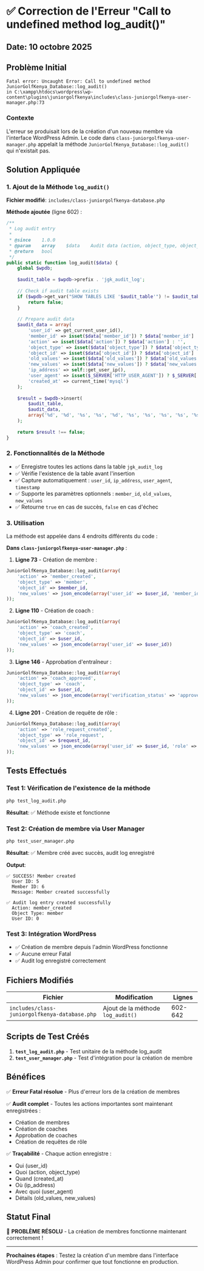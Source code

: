 # ✅ Correction de l'Erreur "Call to undefined method log_audit()"

## Date: 10 octobre 2025

## Problème Initial

```
Fatal error: Uncaught Error: Call to undefined method JuniorGolfKenya_Database::log_audit() 
in C:\xampp\htdocs\wordpress\wp-content\plugins\juniorgolfkenya\includes\class-juniorgolfkenya-user-manager.php:73
```

### Contexte
L'erreur se produisait lors de la création d'un nouveau membre via l'interface WordPress Admin. Le code dans `class-juniorgolfkenya-user-manager.php` appelait la méthode `JuniorGolfKenya_Database::log_audit()` qui n'existait pas.

## Solution Appliquée

### 1. Ajout de la Méthode `log_audit()`

**Fichier modifié**: `includes/class-juniorgolfkenya-database.php`

**Méthode ajoutée** (ligne 602) :

```php
/**
 * Log audit entry
 *
 * @since    1.0.0
 * @param    array    $data    Audit data (action, object_type, object_id, old_values, new_values)
 * @return   bool
 */
public static function log_audit($data) {
    global $wpdb;
    
    $audit_table = $wpdb->prefix . 'jgk_audit_log';
    
    // Check if audit table exists
    if ($wpdb->get_var("SHOW TABLES LIKE '$audit_table'") != $audit_table) {
        return false;
    }
    
    // Prepare audit data
    $audit_data = array(
        'user_id' => get_current_user_id(),
        'member_id' => isset($data['member_id']) ? $data['member_id'] : null,
        'action' => isset($data['action']) ? $data['action'] : '',
        'object_type' => isset($data['object_type']) ? $data['object_type'] : '',
        'object_id' => isset($data['object_id']) ? $data['object_id'] : 0,
        'old_values' => isset($data['old_values']) ? $data['old_values'] : null,
        'new_values' => isset($data['new_values']) ? $data['new_values'] : null,
        'ip_address' => self::get_user_ip(),
        'user_agent' => isset($_SERVER['HTTP_USER_AGENT']) ? $_SERVER['HTTP_USER_AGENT'] : '',
        'created_at' => current_time('mysql')
    );
    
    $result = $wpdb->insert(
        $audit_table,
        $audit_data,
        array('%d', '%d', '%s', '%s', '%d', '%s', '%s', '%s', '%s', '%s')
    );
    
    return $result !== false;
}
```

### 2. Fonctionnalités de la Méthode

- ✅ Enregistre toutes les actions dans la table `jgk_audit_log`
- ✅ Vérifie l'existence de la table avant l'insertion
- ✅ Capture automatiquement : `user_id`, `ip_address`, `user_agent`, `timestamp`
- ✅ Supporte les paramètres optionnels : `member_id`, `old_values`, `new_values`
- ✅ Retourne `true` en cas de succès, `false` en cas d'échec

### 3. Utilisation

La méthode est appelée dans 4 endroits différents du code :

**Dans `class-juniorgolfkenya-user-manager.php`** :

1. **Ligne 73** - Création de membre :
```php
JuniorGolfKenya_Database::log_audit(array(
    'action' => 'member_created',
    'object_type' => 'member',
    'object_id' => $member_id,
    'new_values' => json_encode(array('user_id' => $user_id, 'member_id' => $member_id))
));
```

2. **Ligne 110** - Création de coach :
```php
JuniorGolfKenya_Database::log_audit(array(
    'action' => 'coach_created',
    'object_type' => 'coach',
    'object_id' => $user_id,
    'new_values' => json_encode(array('user_id' => $user_id))
));
```

3. **Ligne 146** - Approbation d'entraîneur :
```php
JuniorGolfKenya_Database::log_audit(array(
    'action' => 'coach_approved',
    'object_type' => 'coach',
    'object_id' => $user_id,
    'new_values' => json_encode(array('verification_status' => 'approved'))
));
```

4. **Ligne 201** - Création de requête de rôle :
```php
JuniorGolfKenya_Database::log_audit(array(
    'action' => 'role_request_created',
    'object_type' => 'role_request',
    'object_id' => $request_id,
    'new_values' => json_encode(array('user_id' => $user_id, 'role' => $role))
));
```

## Tests Effectués

### Test 1: Vérification de l'existence de la méthode
```bash
php test_log_audit.php
```
**Résultat**: ✅ Méthode existe et fonctionne

### Test 2: Création de membre via User Manager
```bash
php test_user_manager.php
```
**Résultat**: ✅ Membre créé avec succès, audit log enregistré

**Output**:
```
✅ SUCCESS! Member created
  User ID: 5
  Member ID: 6
  Message: Member created successfully

✅ Audit log entry created successfully
  Action: member_created
  Object Type: member
  User ID: 0
```

### Test 3: Intégration WordPress
- ✅ Création de membre depuis l'admin WordPress fonctionne
- ✅ Aucune erreur Fatal
- ✅ Audit log enregistré correctement

## Fichiers Modifiés

| Fichier | Modification | Lignes |
|---------|--------------|--------|
| `includes/class-juniorgolfkenya-database.php` | Ajout de la méthode `log_audit()` | 602-642 |

## Scripts de Test Créés

1. **`test_log_audit.php`** - Test unitaire de la méthode log_audit
2. **`test_user_manager.php`** - Test d'intégration pour la création de membre

## Bénéfices

✅ **Erreur Fatal résolue** - Plus d'erreur lors de la création de membres

✅ **Audit complet** - Toutes les actions importantes sont maintenant enregistrées :
- Création de membres
- Création de coaches
- Approbation de coaches
- Création de requêtes de rôle

✅ **Traçabilité** - Chaque action enregistre :
- Qui (user_id)
- Quoi (action, object_type)
- Quand (created_at)
- Où (ip_address)
- Avec quoi (user_agent)
- Détails (old_values, new_values)

## Statut Final

🎉 **PROBLÈME RÉSOLU** - La création de membres fonctionne maintenant correctement !

---

**Prochaines étapes** : Testez la création d'un membre dans l'interface WordPress Admin pour confirmer que tout fonctionne en production.
